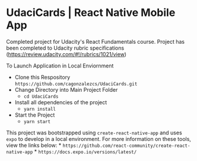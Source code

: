 # UdaciCards | React Native Mobile App

Completed project for Udacity's React Fundamentals course. Project has been completed to Udacity rubric specifications (https://review.udacity.com/#!/rubrics/1021/view)

To Launch Application in Local Enviornment
 * Clone this Respository
  `https://github.com/cagonzalezcs/UdaciCards.git`
  * Change Directory into Main Project Folder
    * `cd UdaciCards`
  * Install all dependencies of the project
    * `yarn install`
  * Start the Project
    * `yarn start`

This project was bootstrapped using `create-react-native-app` and uses `expo` to develop in a local environment. For more information on these tools, view the links below:
	* `https://github.com/react-community/create-react-native-app`
	* `https://docs.expo.io/versions/latest/`

